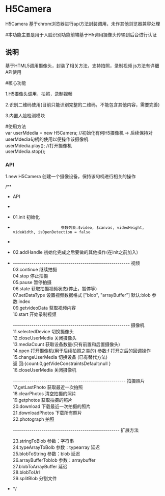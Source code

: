 # H5Camera
  H5Camera 基于chrom浏览器进行api方法封装调用，未作其他浏览器兼容处理

#本功能主要是用于人脸识别功能前端基于H5调用摄像头传输到后台进行认证

## 说明
基于HTML5调用摄像头，封装了相关方法，支持拍照，录制视频 js方法有详细API使用

#核心功能  

1.H5摄像头调用，拍照，录制视频  

2.识别二维码使用(目前只能识别完整的二维码，不能包含其他内容，需要完善)  

3.内置人脸检测模块  

#使用方法  
   var userMdedia = new H5Camera;  //初始化有何H5摄像机 -> 后续保持对userMdedia句柄的使用以便操作该摄像机  
   userMdedia.play();              //打开摄像机  
   userMdedia.stop();  
   
### API
1.new H5Camera  创建一个摄像设备，保持该句柄进行相关的操作  

/**
 * API
 * 
 * 01.init               初始化  
 *                          参数列表:$video, $canvas, videoHeight, videWidth, isOpenDetection = false  
 *              
 * 02.addHandle          初始化完成之后要做的其他操作(在init之前加入)  
 
 * ---------------------------------------------------------        视频  
   03.continue          继续拍摄  
   04.stop              停止拍摄  
   05.pause             暂停拍摄  
   06.state             获取拍摄视频状态(停止，暂停等)  
   07.setDataType       设置视频数据格式 ["blob", "arrayBuffer"] 默认:blob  参数:index  
   09.getvideoData      获取视频内容  
   10.start             开始录制视频  
   
   ---------------------------------------------------------        摄像机  
   11.selectedDevice    切换摄像头  
   12.closeUserMedia    关闭摄像头  
   13.mediaCount        获取设备数量(只有前置和后置摄像头)  
   14.open              打开摄像机(用于后续拍照之类的)               参数:f 打开之后的回调操作  
   15.changeUserMedia   切换设备  (已有替代方法)  
                        返    回:{count:0,getVideConstraintsDefault:null }  
   16.closeUserMedia    关闭摄像机  
   
   -------------------------------------------------------          拍摄照片  
   17.getLastPhoto      获取最近一次拍照  
   18.clearPhotos       清空拍摄的照片  
   19.getphotos         获取拍摄的照片  
   20.download          下载最近一次拍摄的照片  
   21.downloadPhotos    下载所有照片  
   22.photograph        拍照  
   
   ----------------------------------------------------             扩展方法  
   
   23.stringToBlob      参数：字符串  
   24.typeArrayToBolb   参数：typearray         延迟  
   25.blobToString      参数：blob              延迟  
   26.arrayBufferToblob 参数：arraybuffer  
   27.blobToArrayBuffer                         延迟  
   28.blobToUrl  
   29.splitBlob 分割文件  
 * */
